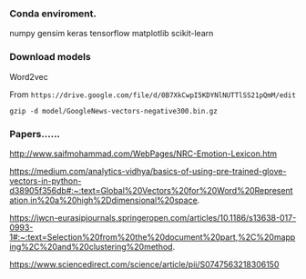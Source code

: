 ### Conda enviroment.

numpy gensim keras tensorflow matplotlib scikit-learn

### Download models

Word2vec

From `https://drive.google.com/file/d/0B7XkCwpI5KDYNlNUTTlSS21pQmM/edit`

```
gzip -d model/GoogleNews-vectors-negative300.bin.gz
```



### Papers......

http://www.saifmohammad.com/WebPages/NRC-Emotion-Lexicon.htm

https://medium.com/analytics-vidhya/basics-of-using-pre-trained-glove-vectors-in-python-d38905f356db#:~:text=Global%20Vectors%20for%20Word%20Representation,in%20a%20high%2Ddimensional%20space.

https://jwcn-eurasipjournals.springeropen.com/articles/10.1186/s13638-017-0993-1#:~:text=Selection%20from%20the%20document%20part,%2C%20mapping%2C%20and%20clustering%20method.

https://www.sciencedirect.com/science/article/pii/S0747563218306150